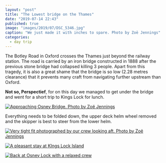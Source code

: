 ```yaml
---
layout: "post"
title: "The Lowest bridge on the Thames"
date: "2019-07-14 22:43"
published: true
image: "images/2019/07/DSC_5346.jpg"
caption: "We just made it with inches to spare. Photo by Zoë Jennings"
categories:
  - day trip
---
```


The Botley Road in Oxford crosses the Thames just beyond the railway station. The road is carried by an iron bridge constructed in 1888 after the previous stone bridge had collapsed killing 3 people. Apart from this tragedy, it is also a great shame that the bridge is so low (2.28 metres clearance) that it prevents many craft from navigating further upstream than Oxford.

**Not so, Perspectief**, for on this day we managed to get under the bridge and went for a short trip to Kings Lock for lunch.

[![Approaching Osney Bridge. Photo by Zoë Jennings]({{site.baseurl}}/images/2019/07/DSC_5336.jpg)]({{site.baseurl}}/images/2019/07/DSC_5336.jpg)

Everything needs to be folded down, the upper deck helm wheel removed and the skipper is best to steer from the lower helm.

[![Very tight fit photographed by our crew looking aft. Photo by Zoë Jennings]({{site.baseurl}}/images/2019/07/DSC_5343.jpg)]({{site.baseurl}}/images/2019/07/DSC_5343.jpg)

[![A pleasant stay at KIngs Lock Island]({{site.baseurl}}/images/2019/07/IMG_0101.jpg)]({{site.baseurl}}/images/2019/07/IMG_0101.jpg)

[![Back at Osney Lock with a relaxed crew]({{site.baseurl}}/images/2019/07/IMG_0102.jpg)]({{site.baseurl}}/images/2019/07/IMG_0102.jpg)
